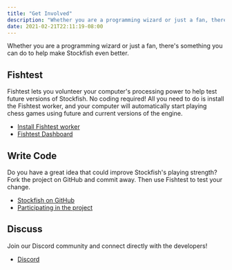 ```yaml
---
title: "Get Involved"
description: "Whether you are a programming wizard or just a fan, there’s something you can do to help make Stockfish even better."
date: 2021-02-21T22:11:19-08:00
---
```


Whether you are a programming wizard or just a fan, there's something you can do to help make Stockfish even better.

## Fishtest

Fishtest lets you volunteer your computer's processing power to help
test future versions of Stockfish. No coding required! All you need to
do is install the Fishtest worker, and your computer will automatically
start playing chess games using future and current versions of the
engine.

- [Install Fishtest worker](https://github.com/official-stockfish/fishtest/wiki/Running-the-worker)
- [Fishtest Dashboard](http://tests.stockfishchess.org/tests)

## Write Code

Do you have a great idea that could improve Stockfish's playing
strength? Fork the project on GitHub and commit away. Then use Fishtest
to test your change.

- [Stockfish on GitHub](https://github.com/official-stockfish/Stockfish)
- [Participating in the project](https://github.com/official-stockfish/Stockfish/wiki/Developers#participating-in-the-project)

## Discuss

Join our Discord community and connect directly with the developers!

- [Discord](https://discord.gg/GWDRS3kU6R)
